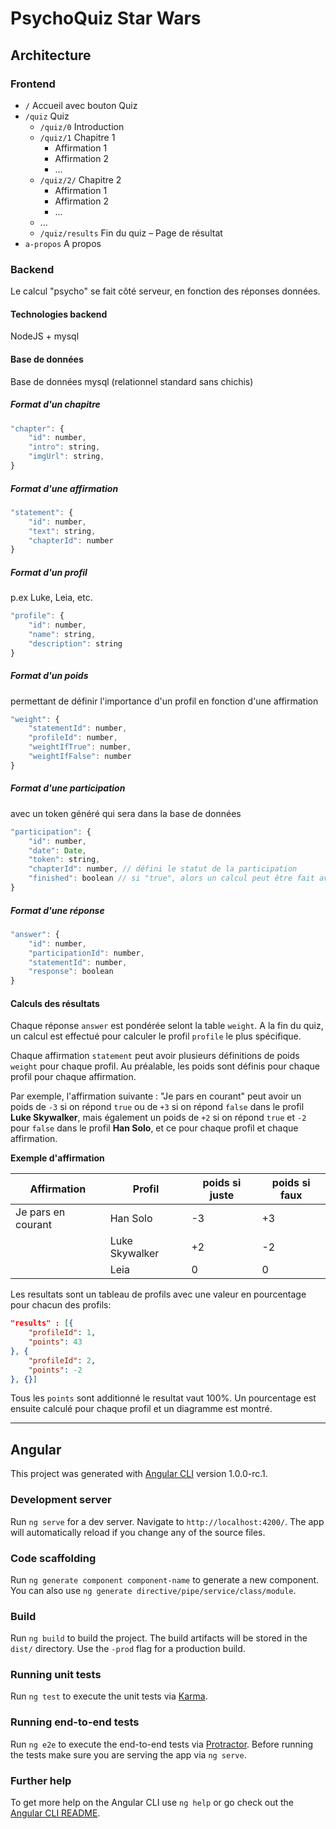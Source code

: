 # PsychoQuiz Star Wars

## Architecture

### Frontend

- `/` Accueil avec bouton Quiz
- `/quiz` Quiz
    - `/quiz/0`  Introduction
    - `/quiz/1` Chapitre 1
        - Affirmation 1
        - Affirmation 2
        - ...
    - `/quiz/2/` Chapitre 2
        - Affirmation 1
        - Affirmation 2
        - ...
    - ...
    - `/quiz/results` Fin du quiz – Page de résultat
- `a-propos` A propos

### Backend

Le calcul "psycho" se fait côté serveur, en fonction des réponses données.

#### Technologies backend

NodeJS + mysql

#### Base de données
Base de données mysql (relationnel standard sans chichis)

##### Format d'un chapitre
```js
"chapter": {
	"id": number,
	"intro": string,
	"imgUrl": string,
}
```

##### Format d'une affirmation
```js
"statement": {
    "id": number,
    "text": string,
    "chapterId": number
}
```
##### Format d'un profil
p.ex Luke, Leia, etc.
```js
"profile": {
	"id": number,
	"name": string,
	"description": string
}
```
##### Format d'un poids
permettant de définir l'importance d'un profil en fonction d'une affirmation
```js
"weight": {
	"statementId": number,
	"profileId": number,
	"weightIfTrue": number,
	"weightIfFalse": number
}
```
##### Format d'une participation
avec un token généré qui sera dans la base de données

```js
"participation": {
    "id": number,
    "date": Date,
    "token": string,
    "chapterId": number, // défini le statut de la participation
    "finished": boolean // si "true", alors un calcul peut être fait avec toutes les réponses
}
```
##### Format d'une réponse
```js
"answer": {
    "id": number,
    "participationId": number,
    "statementId": number,
    "response": boolean
}
```



#### Calculs des résultats

Chaque réponse `answer` est pondérée selont la table `weight`. A la fin du quiz, un calcul est effectué pour calculer le profil `profile` le plus spécifique.

Chaque affirmation `statement`  peut avoir plusieurs définitions de poids `weight` pour chaque profil. Au préalable, les poids sont définis pour chaque profil pour chaque affirmation.

Par exemple, l'affirmation suivante : "Je pars en courant" peut avoir un poids de `-3` si on répond `true` ou  de `+3` si on répond `false` dans le profil **Luke Skywalker**, mais également un poids de `+2`  si on répond `true` et `-2` pour `false` dans le profil **Han Solo**, et ce pour chaque profil et chaque affirmation.

**Exemple d'affirmation**

| Affirmation           | Profil        | poids si juste | poids si faux  |
|-----------------------|---------------|----------------|----------------|
|Je pars en courant     | Han Solo      | -3             | +3             |
|                       | Luke Skywalker| +2             | -2             |
|                       | Leia          | 0              | 0              |


Les resultats sont un tableau de profils avec une valeur en pourcentage pour chacun des profils: 
```json
"results" : [{
    "profileId": 1,
    "points": 43        
}, {
    "profileId": 2,
    "points": -2
}, {}]
```

Tous les `points` sont additionné le resultat vaut 100%. Un pourcentage est ensuite calculé pour chaque profil et un diagramme est montré.


---


## Angular

This project was generated with [Angular CLI](https://github.com/angular/angular-cli) version 1.0.0-rc.1.

### Development server
Run `ng serve` for a dev server. Navigate to `http://localhost:4200/`. The app will automatically reload if you change any of the source files.

### Code scaffolding

Run `ng generate component component-name` to generate a new component. You can also use `ng generate directive/pipe/service/class/module`.

### Build

Run `ng build` to build the project. The build artifacts will be stored in the `dist/` directory. Use the `-prod` flag for a production build.

### Running unit tests

Run `ng test` to execute the unit tests via [Karma](https://karma-runner.github.io).

### Running end-to-end tests

Run `ng e2e` to execute the end-to-end tests via [Protractor](http://www.protractortest.org/).
Before running the tests make sure you are serving the app via `ng serve`.

### Further help

To get more help on the Angular CLI use `ng help` or go check out the [Angular CLI README](https://github.com/angular/angular-cli/blob/master/README.md).
